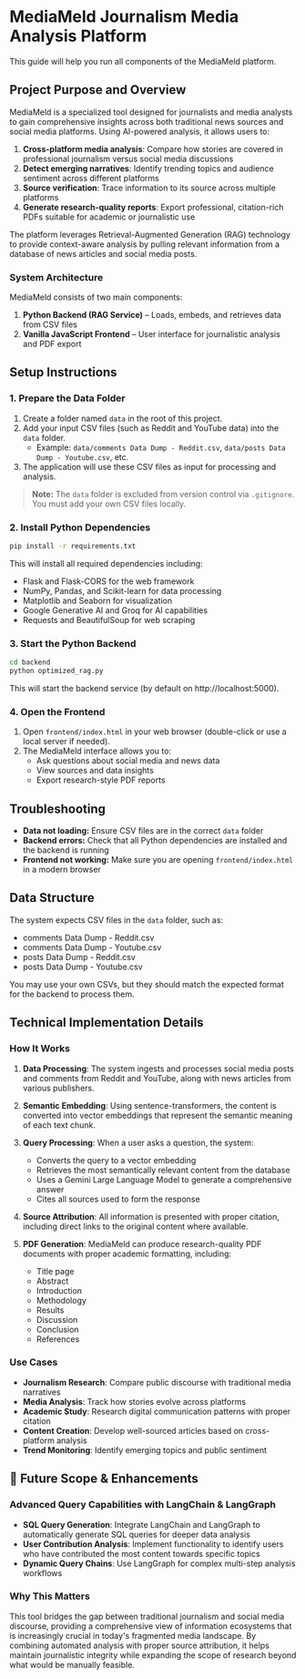 # MediaMeld Journalism Media Analysis Platform

This guide will help you run all components of the MediaMeld platform.

## Project Purpose and Overview

MediaMeld is a specialized tool designed for journalists and media analysts to gain comprehensive insights across both traditional news sources and social media platforms. Using AI-powered analysis, it allows users to:

1. **Cross-platform media analysis**: Compare how stories are covered in professional journalism versus social media discussions
2. **Detect emerging narratives**: Identify trending topics and audience sentiment across different platforms
3. **Source verification**: Trace information to its source across multiple platforms
4. **Generate research-quality reports**: Export professional, citation-rich PDFs suitable for academic or journalistic use

The platform leverages Retrieval-Augmented Generation (RAG) technology to provide context-aware analysis by pulling relevant information from a database of news articles and social media posts.

### System Architecture

MediaMeld consists of two main components:

1. **Python Backend (RAG Service)** – Loads, embeds, and retrieves data from CSV files
2. **Vanilla JavaScript Frontend** – User interface for journalistic analysis and PDF export

## Setup Instructions

### 1. Prepare the Data Folder

1. Create a folder named `data` in the root of this project.
2. Add your input CSV files (such as Reddit and YouTube data) into the `data` folder.
   - Example: `data/comments Data Dump - Reddit.csv`, `data/posts Data Dump - Youtube.csv`, etc.
3. The application will use these CSV files as input for processing and analysis.

> **Note:** The `data` folder is excluded from version control via `.gitignore`. You must add your own CSV files locally.

### 2. Install Python Dependencies

```bash
pip install -r requirements.txt
```

This will install all required dependencies including:
- Flask and Flask-CORS for the web framework
- NumPy, Pandas, and Scikit-learn for data processing
- Matplotlib and Seaborn for visualization
- Google Generative AI and Groq for AI capabilities
- Requests and BeautifulSoup for web scraping

### 3. Start the Python Backend

```bash
cd backend
python optimized_rag.py
```

This will start the backend service (by default on http://localhost:5000).

### 4. Open the Frontend

1. Open `frontend/index.html` in your web browser (double-click or use a local server if needed).
2. The MediaMeld interface allows you to:
   - Ask questions about social media and news data
   - View sources and data insights
   - Export research-style PDF reports

## Troubleshooting

- **Data not loading:** Ensure CSV files are in the correct `data` folder
- **Backend errors:** Check that all Python dependencies are installed and the backend is running
- **Frontend not working:** Make sure you are opening `frontend/index.html` in a modern browser

## Data Structure

The system expects CSV files in the `data` folder, such as:
- comments Data Dump - Reddit.csv
- comments Data Dump - Youtube.csv
- posts Data Dump - Reddit.csv
- posts Data Dump - Youtube.csv

You may use your own CSVs, but they should match the expected format for the backend to process them.

## Technical Implementation Details

### How It Works

1. **Data Processing**: The system ingests and processes social media posts and comments from Reddit and YouTube, along with news articles from various publishers.

2. **Semantic Embedding**: Using sentence-transformers, the content is converted into vector embeddings that represent the semantic meaning of each text chunk.

3. **Query Processing**: When a user asks a question, the system:
   - Converts the query to a vector embedding
   - Retrieves the most semantically relevant content from the database
   - Uses a Gemini Large Language Model to generate a comprehensive answer
   - Cites all sources used to form the response

4. **Source Attribution**: All information is presented with proper citation, including direct links to the original content where available.

5. **PDF Generation**: MediaMeld can produce research-quality PDF documents with proper academic formatting, including:
   - Title page
   - Abstract
   - Introduction
   - Methodology
   - Results
   - Discussion
   - Conclusion
   - References

### Use Cases

- **Journalism Research**: Compare public discourse with traditional media narratives
- **Media Analysis**: Track how stories evolve across platforms
- **Academic Study**: Research digital communication patterns with proper citation
- **Content Creation**: Develop well-sourced articles based on cross-platform analysis
- **Trend Monitoring**: Identify emerging topics and public sentiment

## 🔮 Future Scope & Enhancements

### Advanced Query Capabilities with LangChain & LangGraph
- **SQL Query Generation**: Integrate LangChain and LangGraph to automatically generate SQL queries for deeper data analysis
- **User Contribution Analysis**: Implement functionality to identify users who have contributed the most content towards specific topics
- **Dynamic Query Chains**: Use LangGraph for complex multi-step analysis workflows


### Why This Matters

This tool bridges the gap between traditional journalism and social media discourse, providing a comprehensive view of information ecosystems that is increasingly crucial in today's fragmented media landscape. By combining automated analysis with proper source attribution, it helps maintain journalistic integrity while expanding the scope of research beyond what would be manually feasible.